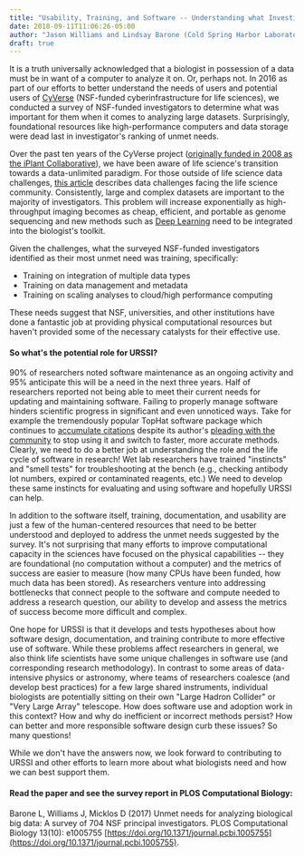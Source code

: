 ```yaml
---
title: "Usability, Training, and Software -- Understanding what Investigators in the Life Sciences Need Most"
date: 2018-09-11T11:06:26-05:00
author: "Jason Williams and Lindsay Barone (Cold Spring Harbor Laboratory)"
draft: true
---
```


It is a truth universally acknowledged that a biologist in possession of a data must be in want of a computer to analyze it on. Or, perhaps not. In 2016 as part of our efforts to better understand the needs of users and potential users of [CyVerse](http://www.cyverse.org) (NSF-funded cyberinfrastructure for life sciences), we conducted a survey of NSF-funded investigators to determine what was important for them when it comes to analyzing large datasets. Surprisingly, foundational resources like high-performance computers and data storage were dead last in investigator's ranking of unmet needs. 

Over the past ten years of the CyVerse project ([originally funded in 2008 as the iPlant Collaborative](https://www.nature.com/news/2008/080416/full/452793b.html)), we have been aware of life science's transition towards a data-unlimited paradigm. For those outside of life science data challenges, [this article](https://doi.org/10.1371/journal.pbio.1002195) describes data challenges facing the life science community. Consistently,  large and complex datasets are important to the majority of investigators. This problem will increase exponentially as high-throughput imaging becomes as cheap, efficient, and portable as genome sequencing and new methods such as [Deep Learning](https://www.nature.com/articles/d41586-018-02174-z) need to be integrated into the biologist's toolkit.

Given the challenges, what the surveyed NSF-funded investigators identified as their most unmet need was training, specifically:

- Training on integration of multiple data types
- Training on data management and metadata 
- Training on scaling analyses to cloud/high performance computing 

These needs suggest that NSF, universities, and other institutions have done a fantastic job at providing physical computational resources but haven't provided some of the necessary catalysts for their effective use. 

#### So what's the potential role for URSSI? 

90% of researchers noted software maintenance as an ongoing activity and 95% anticipate this will be a need in the next three years. Half of researchers reported not being able to meet their current needs for updating and maintaining software. Failing to properly manage software hinders scientific progress in significant and even unnoticed ways. Take for example the tremendously popular TopHat software package which continues to [accumulate citations](https://www.the-scientist.com/news-opinion/scientists-continue-to-use-outdated-methods-30438) despite its author's [pleading with the community](https://twitter.com/lpachter/status/937055346987712512) to stop using it and switch to faster, more accurate methods. Clearly, we need to do a better job at understanding the role and the life cycle of software in research! Wet lab researchers have trained "instincts" and "smell tests" for troubleshooting at the bench (e.g., checking antibody lot numbers, expired or contaminated reagents, etc.) We need to develop these same instincts for evaluating and using software and hopefully URSSI can help.

In addition to the software itself, training, documentation, and usability are just a few of the human-centered resources that need to be better understood and deployed to address the unmet needs suggested by the survey. It's not surprising that many efforts to improve computational capacity in the sciences have focused on the physical capabilities -- they are foundational (no computation without a computer) and the metrics of success are easier to measure (how many CPUs have been funded, how much data has been stored). As researchers venture into addressing bottlenecks that connect people to the software and compute needed to address a research question, our ability to develop and assess the metrics of success become more difficult and complex. 

One hope for URSSI is that it develops and tests hypotheses about how software design, documentation, and training contribute to more effective use of software. While these problems affect researchers in general, we also think life scientists have some unique challenges in software use (and corresponding research methodology). In contrast to some areas of data-intensive physics or astronomy, where teams of researchers coalesce (and develop best practices) for a few large shared instruments, individual biologists are potentially sitting on their own "Large Hadron Collider" or "Very Large Array" telescope. How does software use and adoption work in this context? How and why do inefficient or incorrect methods persist? How can better and more responsible software design curb these issues? So many questions!

While we don't have the answers now, we look forward to contributing to URSSI and other efforts to learn more about what biologists need and how we can best support them. 

#### Read the paper and see the survey report in PLOS Computational Biology:

Barone L, Williams J, Micklos D (2017) Unmet needs for analyzing biological big data: A survey of 704 NSF principal investigators. PLOS Computational Biology 13(10): e1005755 [https://doi.org/10.1371/journal.pcbi.1005755](https://doi.org/10.1371/journal.pcbi.1005755).

